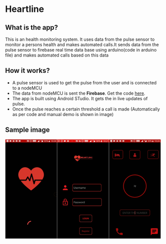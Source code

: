 # Heartline
## What is the app?
This is an health monitoring system. It uses data from the pulse sensor to monitor a persons health and makes automated calls.It sends data from the pulse sensor to firebase real time data base using arduino(code in arduino file) and makes automated calls based on this data

## How it works?
* A pulse sensor is used to get the pulse from the user and is connected to a nodeMCU
* The data from nodeMCU is sent the **Firebase**. Get the code [here](https://github.com/maha2000/Arduino-codes/blob/master/pulse%20sensor%20to%20firebase%20code).
* The app is built using Android STudio. It gets the in live updates of pulse.
* Once the pulse reaches a certain threshold a call is made (Automatically as per code and manual demo is shown in image)

## Sample image
<img src="readmeimages/heartliness.jpg">

